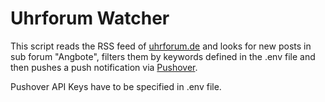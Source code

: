 # Uhrforum Watcher
This script reads the RSS feed of [uhrforum.de](https://uhrforum.de/) and looks for new posts in sub forum "Angbote", filters them by keywords defined in the .env file and then pushes a push notification via [Pushover](https://pushover.net/).

Pushover API Keys have to be specified in .env file.